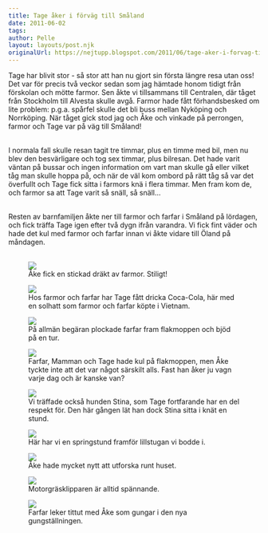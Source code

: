 ```yaml
---
title: Tage åker i förväg till Småland
date: 2011-06-02
tags: 	
author: Pelle
layout: layouts/post.njk
originalUrl: https://nejtupp.blogspot.com/2011/06/tage-aker-i-forvag-till-smaland.html
---
```


Tage har blivit stor - så stor att han nu gjort sin första längre  resa utan oss! Det var för precis två veckor sedan som jag hämtade honom  tidigt från förskolan och mötte farmor. Sen åkte vi tillsammans till  Centralen, där tåget från Stockholm till Alvesta skulle avgå. Farmor  hade fått förhandsbesked om lite problem: p.g.a. spårfel skulle det bli  buss mellan Nyköping och Norrköping. När tåget gick stod jag och Åke och  vinkade på perrongen, farmor och Tage var på väg till Småland!
<br><br>

I  normala fall skulle resan tagit tre timmar, plus en timme med bil, men  nu blev den besvärligare och tog sex timmar, plus bilresan. Det hade  varit väntan på bussar och ingen information om vart man skulle gå  eller vilket tåg man skulle hoppa på, och när de väl kom ombord på rätt  tåg så var det överfullt och Tage fick sitta i farmors knä i flera  timmar. Men fram kom de, och farmor sa att Tage varit så snäll, så  snäll...
<br><br>

Resten av barnfamiljen åkte ner till farmor  och farfar i Småland på lördagen, och fick träffa Tage igen efter två  dygn ifrån varandra. Vi fick fint väder och hade det kul med farmor och farfar innan vi åkte vidare till Öland på måndagen.
<br><br>

<figure>
	<img src="../../../img/2011/06/Majsemester-_MG_9247.jpg">
 	<figcaption>Åke fick en stickad dräkt av farmor. Stiligt!<figcaption>
</figure>

<figure>
	<img src="../../../img/2011/06/Majsemester-_MG_9232.jpg">
 	<figcaption>Hos farmor och farfar har Tage fått dricka Coca-Cola, här med en solhatt som farmor och farfar köpte i Vietnam.<figcaption>
</figure>

<figure>
	<img src="../../../img/2011/06/Majsemester-_MG_9230.jpg">
 	<figcaption>På allmän begäran plockade farfar fram flakmoppen och bjöd på en tur.<figcaption>
</figure>

<figure>
	<img src="../../../img/2011/06/Majsemester-_MG_9225.jpg">
 	<figcaption>Farfar, Mamman och Tage hade kul på flakmoppen, men Åke tyckte inte att det var något särskilt alls. Fast han åker ju vagn varje dag och är kanske van?<figcaption>
</figure>

<figure>
	<img src="../../../img/2011/06/Majsemester-_MG_9202.jpg">
 	<figcaption>Vi träffade också hunden Stina, som Tage fortfarande har en del respekt för. Den här gången lät han dock Stina sitta i knät en stund.<figcaption>
</figure>

<figure>
	<img src="../../../img/2011/06/Majsemester-_MG_9181.jpg">
 	<figcaption>Här har vi en springstund framför lillstugan vi bodde i.<figcaption>
</figure>

<figure>
	<img src="../../../img/2011/06/Majsemester-_MG_9234.jpg">
 	<figcaption>Åke hade mycket nytt att utforska runt huset.<figcaption>
</figure>

<figure>
	<img src="../../../img/2011/06/Majsemester-_MG_9173.jpg">
 	<figcaption>Motorgräsklipparen är alltid spännande.<figcaption>
</figure>

<figure>
	<img src="../../../img/2011/06/Majsemester-_MG_9164.jpg">
 	<figcaption>Farfar leker tittut med Åke som gungar i den nya gungställningen.<figcaption>
</figure>